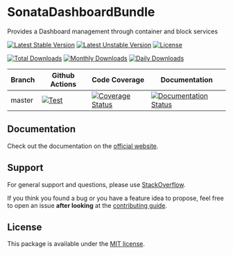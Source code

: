 <!--
DO NOT EDIT THIS FILE!

It's auto-generated by sonata-project/dev-kit package.
-->

# SonataDashboardBundle

Provides a Dashboard management through container and block services

[![Latest Stable Version](https://poser.pugx.org/sonata-project/dashboard-bundle/v/stable)](https://packagist.org/packages/sonata-project/dashboard-bundle)
[![Latest Unstable Version](https://poser.pugx.org/sonata-project/dashboard-bundle/v/unstable)](https://packagist.org/packages/sonata-project/dashboard-bundle)
[![License](https://poser.pugx.org/sonata-project/dashboard-bundle/license)](https://packagist.org/packages/sonata-project/dashboard-bundle)

[![Total Downloads](https://poser.pugx.org/sonata-project/dashboard-bundle/downloads)](https://packagist.org/packages/sonata-project/dashboard-bundle)
[![Monthly Downloads](https://poser.pugx.org/sonata-project/dashboard-bundle/d/monthly)](https://packagist.org/packages/sonata-project/dashboard-bundle)
[![Daily Downloads](https://poser.pugx.org/sonata-project/dashboard-bundle/d/daily)](https://packagist.org/packages/sonata-project/dashboard-bundle)

Branch | Github Actions | Code Coverage | Documentation |
------ | -------------- | ------------- | ------------- |
master | [![Test][test_unstable_badge]][test_unstable_link] | [![Coverage Status][coverage_unstable_badge]][coverage_unstable_link] | [![Documentation Status][documentation_unstable_badge]][documentation_unstable_link] |

## Documentation

Check out the documentation on the [official website](https://docs.sonata-project.org/projects/SonataDashboardBundle).

## Support

For general support and questions, please use [StackOverflow](http://stackoverflow.com/questions/tagged/sonata).

If you think you found a bug or you have a feature idea to propose, feel free to open an issue
**after looking** at the [contributing guide](CONTRIBUTING.md).

## License

This package is available under the [MIT license](LICENSE).

[test_unstable_badge]: https://github.com/sonata-project/SonataDashboardBundle/workflows/Test/badge.svg?branch=master
[test_unstable_link]: https://github.com/sonata-project/SonataDashboardBundle/actions?query=workflow:test+branch:master

[coverage_unstable_badge]: https://codecov.io/gh/sonata-project/SonataDashboardBundle/branch/master/graph/badge.svg
[coverage_unstable_link]: https://codecov.io/gh/sonata-project/SonataDashboardBundle/branch/master

[documentation_unstable_badge]: https://readthedocs.org/projects/sonatadashboardbundle/badge/?version=master
[documentation_unstable_link]: https://docs.readthedocs.org/projects/SonataDashboardBundle/en/master/?badge=master
